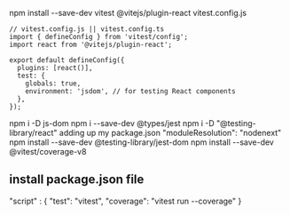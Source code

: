 npm install --save-dev vitest @vitejs/plugin-react
vitest.config.js

```
// vitest.config.js || vitest.config.ts
import { defineConfig } from 'vitest/config';
import react from '@vitejs/plugin-react';

export default defineConfig({
  plugins: [react()],
  test: {
    globals: true,
    environment: 'jsdom', // for testing React components
  },
});
```

npm i -D js-dom
npm i --save-dev @types/jest
npm i -D "@testing-library/react"
adding up my package.json
"moduleResolution": "nodenext"
npm install --save-dev @testing-library/jest-dom
npm install --save-dev @vitest/coverage-v8

## install package.json file

"script" : {
"test": "vitest",
"coverage": "vitest run --coverage"
}
